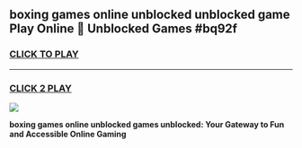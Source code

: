 
## boxing games online unblocked unblocked game Play Online 👋 Unblocked Games #bq92f
<h3>
<a href="https://premium.freeplayer.one?title=boxing_games_online_unblocked&ref=21F">CLICK TO PLAY</a></h3>
<hr>

<h3>
<a href="https://premium.freeplayer.one?title=boxing_games_online_unblocked&ref=21F">CLICK 2 PLAY</a>
  
</h3>

<a href="https://premium.freeplayer.one?title=boxing_games_online_unblocked&ref=21F/"><img src="https://clearcache.store/games.png"></a>


**boxing games online unblocked games unblocked: Your Gateway to Fun and Accessible Online Gaming**
